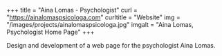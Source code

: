 +++
title = "Aina Lomas - Psychologist"
curl = "https://ainalomaspsicologa.com"
curltitle = "Website"
img = "/images/projects/ainalomaspsicologa.jpg"
imgalt = "Aina Lomas, Psychologist Home Page"
+++

Design and development of a web page for the psychologist Aina Lomas.